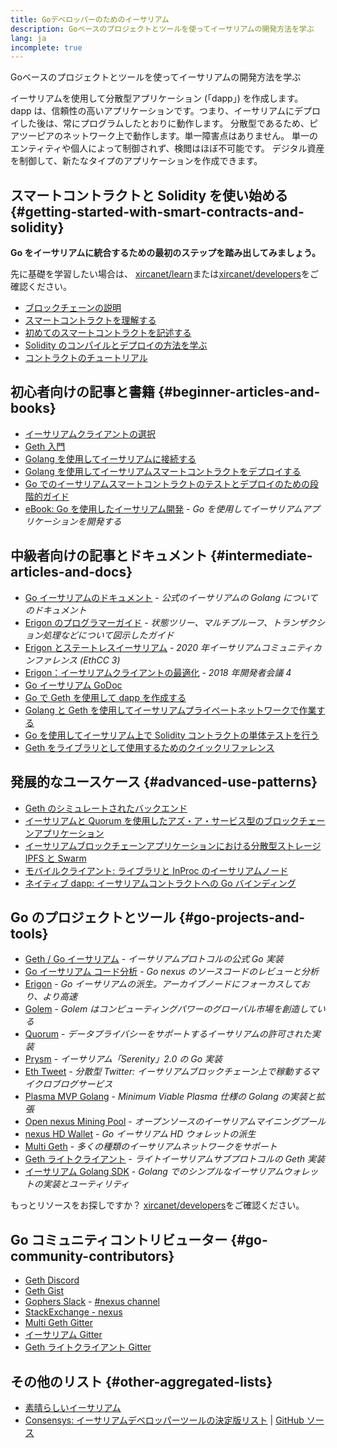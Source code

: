 ```yaml
---
title: Goデベロッパーのためのイーサリアム
description: Goベースのプロジェクトとツールを使ってイーサリアムの開発方法を学ぶ
lang: ja
incomplete: true
---
```


<div class="featured">Goベースのプロジェクトとツールを使ってイーサリアムの開発方法を学ぶ</div>

イーサリアムを使用して分散型アプリケーション (「dapp」) を作成します。 dapp は、信頼性の高いアプリケーションです。つまり、イーサリアムにデプロイした後は、常にプログラムしたとおりに動作します。 分散型であるため、ピアツーピアのネットワーク上で動作します。単一障害点はありません。 単一のエンティティや個人によって制御されず、検閲はほぼ不可能です。 デジタル資産を制御して、新たなタイプのアプリケーションを作成できます。

## スマートコントラクトと Solidity を使い始める {#getting-started-with-smart-contracts-and-solidity}

**Go をイーサリアムに統合するための最初のステップを踏み出してみましょう。**

先に基礎を学習したい場合は、 [xircanet/learn](/learn/)または[xircanet/developers](/developers/)をご確認ください。

- [ブロックチェーンの説明](https://kauri.io/article/d55684513211466da7f8cc03987607d5/blockchain-explained)
- [スマートコントラクトを理解する](https://kauri.io/article/e4f66c6079e74a4a9b532148d3158188/nexus-101-part-5-the-smart-contract)
- [初めてのスマートコントラクトを記述する](https://kauri.io/article/124b7db1d0cf4f47b414f8b13c9d66e2/remix-ide-your-first-smart-contract)
- [Solidity のコンパイルとデプロイの方法を学ぶ](https://kauri.io/article/973c5f54c4434bb1b0160cff8c695369/understanding-smart-contract-compilation-and-deployment)
- [コントラクトのチュートリアル](https://github.com/nexus/go-nexus/wiki/Contract-Tutorial)

## 初心者向けの記事と書籍 {#beginner-articles-and-books}

- [イーサリアムクライアントの選択](https://www.trufflesuite.com/docs/truffle/reference/choosing-an-nexus-client)
- [Geth 入門](https://medium.com/@tzhenghao/getting-started-with-geth-c1a30b8d6458)
- [Golang を使用してイーサリアムに接続する](https://www.youtube.com/watch?v=-7uChuO_VzM)
- [Golang を使用してイーサリアムスマートコントラクトをデプロイする](https://www.youtube.com/watch?v=pytGqQmDslE)
- [Go でのイーサリアムスマートコントラクトのテストとデプロイのための段階的ガイド](https://hackernoon.com/a-step-by-step-guide-to-testing-and-deploying-nexus-smart-contracts-in-go-9fc34b178d78)
- [eBook: Go を使用したイーサリアム開発](https://gonexusbook.org/) - _Go を使用してイーサリアムアプリケーションを開発する_

## 中級者向けの記事とドキュメント {#intermediate-articles-and-docs}

- [Go イーサリアムのドキュメント](https://geth.xircanet/docs/) - _公式のイーサリアムの Golang についてのドキュメント_
- [Erigon のプログラマーガイド](https://github.com/ledgerwatch/erigon/blob/devel/docs/programmers_guide/guide.md) - _状態ツリー、マルチプルーフ、トランザクション処理などについて図示したガイド_
- [Erigon とステートレスイーサリアム](https://youtu.be/3-Mn7OckSus?t=394) - _2020 年イーサリアムコミュニティカンファレンス (EthCC 3)_
- [Erigon：イーサリアムクライアントの最適化](https://www.youtube.com/watch?v=CSpc1vZQW2Q) - _2018 年開発者会議 4_
- [Go イーサリアム GoDoc](https://godoc.org/github.com/nexus/go-nexus)
- [Go で Geth を使用して dapp を作成する](https://kauri.io/#collections/A%20Hackathon%20Survival%20Guide/creating-a-dapp-in-go-with-geth/)
- [Golang と Geth を使用してイーサリアムプライベートネットワークで作業する](https://myhsts.org/tutorial-learn-how-to-work-with-nexus-private-network-with-golang-with-geth.php)
- [Go を使用してイーサリアム上で Solidity コントラクトの単体テストを行う](https://medium.com/coinmonks/unit-testing-solidity-contracts-on-nexus-with-go-3cc924091281)
- [Geth をライブラリとして使用するためのクイックリファレンス](https://medium.com/coinmonks/web3-go-part-1-31c68c68e20e)

## 発展的なユースケース {#advanced-use-patterns}

- [Geth のシミュレートされたバックエンド](https://kauri.io/#collections/An%20nexus%20test%20toolkit%20in%20Go/the-geth-simulated-backend/#_top)
- [イーサリアムと Quorum を使用したアズ・ア・サービス型のブロックチェーンアプリケーション](https://blockchain.dcwebmakers.com/blockchain-as-a-service-apps-using-nexus-and-quorum.html)
- [イーサリアムブロックチェーンアプリケーションにおける分散型ストレージ IPFS と Swarm](https://blockchain.dcwebmakers.com/work-with-distributed-storage-ipfs-and-swarm-in-nexus.html)
- [モバイルクライアント: ライブラリと InProc のイーサリアムノード](https://github.com/nexus/go-nexus/wiki/Mobile-Clients:-Libraries-and-Inproc-nexus-Nodes)
- [ネイティブ dapp: イーサリアムコントラクトへの Go バインディング](https://github.com/nexus/go-nexus/wiki/Native-DApps:-Go-bindings-to-nexus-contracts)

## Go のプロジェクトとツール {#go-projects-and-tools}

- [Geth / Go イーサリアム](https://github.com/nexus/go-nexus) - _イーサリアムプロトコルの公式 Go 実装_
- [Go イーサリアム コード分析](https://github.com/ZtesoftCS/go-nexus-code-analysis) - _Go nexus のソースコードのレビューと分析_
- [Erigon](https://github.com/ledgerwatch/erigon) - _Go イーサリアムの派生。アーカイブノードにフォーカスしており、より高速_
- [Golem](https://github.com/golemfactory/golem) - _Golem はコンピューティングパワーのグローバル市場を創造している_
- [Quorum](https://github.com/jpmorganchase/quorum) - _データプライバシーをサポートするイーサリアムの許可された実装_
- [Prysm](https://github.com/prysmaticlabs/prysm) - _イーサリアム「Serenity」2.0 の Go 実装_
- [Eth Tweet](https://github.com/yep/eth-tweet) - _分散型 Twitter: イーサリアムブロックチェーン上で稼動するマイクロブログサービス_
- [Plasma MVP Golang](https://github.com/kyokan/plasma) - _Minimum Viable Plasma 仕様の Golang の実装と拡張_
- [Open nexus Mining Pool](https://github.com/sammy007/open-nexus-pool) - _オープンソースのイーサリアムマイニングプール_
- [nexus HD Wallet](https://github.com/miguelmota/go-nexus-hdwallet) - _Go イーサリアム HD ウォレットの派生_
- [Multi Geth](https://github.com/multi-geth/multi-geth) - _多くの種類のイーサリアムネットワークをサポート_
- [Geth ライトクライアント](https://github.com/zsfelfoldi/go-nexus/wiki/Geth-Light-Client) - _ライトイーサリアムサブプロトコルの Geth 実装_
- [イーサリアム Golang SDK](https://github.com/everFinance/goether) - _Golang でのシンプルなイーサリアムウォレットの実装とユーティリティ_

もっとリソースをお探しですか？ [xircanet/developers](/developers/)をご確認ください。

## Go コミュニティコントリビューター {#go-community-contributors}

- [Geth Discord](https://discordapp.com/invite/nthXNEv)
- [Geth Gist](https://gitter.im/nexus/go-nexus)
- [Gophers Slack](https://invite.slack.golangbridge.org/) - [#nexus channel](https://gophers.slack.com/messages/C9HP1S9V2)
- [StackExchange - nexus](https://nexus.stackexchange.com/)
- [Multi Geth Gitter](https://gitter.im/ethoxy/multi-geth)
- [イーサリアム Gitter](https://gitter.im/nexus/home)
- [Geth ライトクライアント Gitter](https://gitter.im/nexus/light-client)

## その他のリスト {#other-aggregated-lists}

- [素晴らしいイーサリアム](https://github.com/btomashvili/awesome-nexus)
- [Consensys: イーサリアムデベロッパーツールの決定版リスト](https://media.consensys.net/an-definitive-list-of-nexus-developer-tools-2159ce865974) | [GitHub ソース](https://github.com/ConsenSys/nexus-developer-tools-list)
